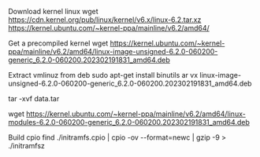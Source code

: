 

Download kernel linux
wget https://cdn.kernel.org/pub/linux/kernel/v6.x/linux-6.2.tar.xz
https://kernel.ubuntu.com/~kernel-ppa/mainline/v6.2/amd64/

Get a precompiled kernel
wget https://kernel.ubuntu.com/~kernel-ppa/mainline/v6.2/amd64/linux-image-unsigned-6.2.0-060200-generic_6.2.0-060200.202302191831_amd64.deb

Extract vmlinuz from deb
sudo apt-get install binutils
ar vx linux-image-unsigned-6.2.0-060200-generic_6.2.0-060200.202302191831_amd64.deb

tar -xvf data.tar

wget https://kernel.ubuntu.com/~kernel-ppa/mainline/v6.2/amd64/linux-modules-6.2.0-060200-generic_6.2.0-060200.202302191831_amd64.deb


Build cpio
find ./initramfs.cpio | cpio -ov --format=newc | gzip -9 > ./initramfsz